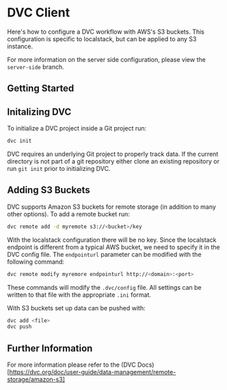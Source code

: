 # DVC Client

Here's how to configure a DVC workflow with AWS's S3 buckets.  This configuration is specific to localstack, but can be applied to any S3 instance.

For more information on the server side configuration, please view the `server-side` branch.

## Getting Started

## Initalizing DVC

To initialize a DVC project inside a Git project run:

```bash
dvc init
```

DVC requires an underlying Git project to properly track data.  If the current directory is not part of a git repository either clone an existing repository or run `git init` prior to initializing DVC.

## Adding S3 Buckets

DVC supports Amazon S3 buckets for remote storage (in addition to many other options).  To add a remote bucket run:

```bash
dvc remote add -d myremote s3://<bucket>/key
```

With the localstack configuration there will be no key.  Since the localstack endpoint is different from a typical AWS bucket, we need to specify it in the DVC config file.  The `endpointurl` parameter can be modified with the following command:

```bash
dvc remote modify myremore endpointurl http://<domain>:<port>
```

These commands will modify the `.dvc/config` file.  All settings can be written to that file with the appropriate `.ini` format.

With S3 buckets set up data can be pushed with:

```bash
dvc add <file>
dvc push
```


## Further Information

For more information please refer to the (DVC Docs)[https://dvc.org/doc/user-guide/data-management/remote-storage/amazon-s3]